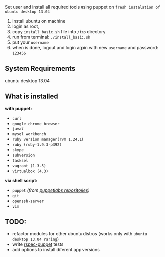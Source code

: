 Set user and install all required tools using puppet on `fresh instalation of ubuntu desktop 13.04`

1. install ubuntu on machine
2. login as root,
3. copy `install_basic.sh` file into `/tmp` directory
3. run from terminal:  `./install_basic.sh`
4. put your `username`
5. when is done, logout and login again with new `username` and password: `123456`

System Requirements
-------------------

ubuntu desktop 13.04


What is installed
-----------------

**with puppet:**
- `curl`
- `google chrome browser`
- `java7`
- `mysql workbench`
- `ruby version manager(rvm 1.24.1)`
- `ruby (ruby-1.9.3-p392)`
- `skype`
- `subversion`
- `tasksel`
- `vagrant (1.3.5)`
- `virtualbox (4.3)`

**via shell script:**
- `puppet` _(from [puppetlabs repositories](http://apt.puppetlabs.com/))_
- `git`
- `openssh-server`
- `vim`


TODO:
-----
- refactor modules for other ubuntu distros (works only with `ubuntu desktop 13.04 raring`)
- write [rspec-puppet](http://rspec-puppet.com/) tests
- add options to install diferent app versions
